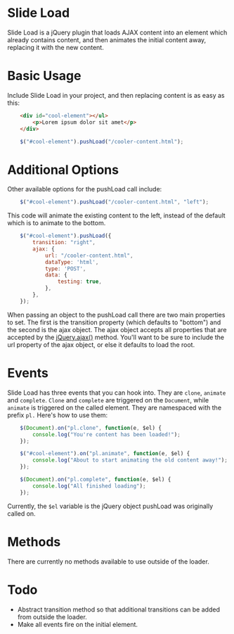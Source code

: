 
<h1 id="basic-usage" class="page-header">Slide Load</h1>
Slide Load is a jQuery plugin that loads AJAX content into an element which already contains content, and then animates the initial content away, replacing it with the new content.

<!-- ## Basic Usage -->
<h1 id="basic-usage" class="page-header">Basic Usage</h1>
Include Slide Load in your project, and then replacing content is as easy as this:

```html
	<div id="cool-element"></ul>
	    <p>Lorem ipsum dolor sit amet</p>
	</div>
```

```js
	$("#cool-element").pushLoad("/cooler-content.html");
```

<!-- ## Additional Options -->
<h1 id="additional-options" class="page-header">Additional Options</h1>

Other available options for the pushLoad call include:

```js
	$("#cool-element").pushLoad("/cooler-content.html", "left");
```
This code will animate the existing content to the left, instead of the default which is to animate to the bottom.

```js
	$("#cool-element").pushLoad({
	    transition: "right",
		ajax: {
			url: "/cooler-content.html",
			dataType: 'html',
			type: 'POST',
			data: {
	            testing: true,
			},
		},
	});
```
When passing an object to the pushLoad call there are two main properties to set.  The first is the transition property (which defaults to "bottom") and the second is the ajax object.  The ajax object accepts all properties that are accepted by the [jQuery.ajax()](https://api.jquery.com/jQuery.ajax/) method.  You'll want to be sure to include the url property of the ajax object, or else it defaults to load the root.

<!-- ##Events -->
<h1 id="events" class="page-header">Events</h1>

Slide Load has three events that you can hook into.  They are `clone`, `animate` and  `complete`.  `Clone` and `complete` are triggered on the `Document`, while `animate` is triggered on the called element. They are namespaced with the prefix `pl.` Here's how to use them:

```js
	$(Document).on("pl.clone", function(e, $el) {
		console.log("You're content has been loaded!");
	});
```

```js
	$("#cool-element").on("pl.animate", function(e, $el) {
	    console.log("About to start animating the old content away!");
	});
```

```js
	$(Document).on("pl.complete", function(e, $el) {
	    console.log("All finished loading");
	});
```

Currently, the `$el` variable is the jQuery object pushLoad was originally called on.

<!-- ##Methods -->
<h1 id="methods" class="page-header">Methods</h1>

There are currently no methods available to use outside of the loader.

<!-- ##Todo -->
<h1 id="todo" class="page-header">Todo</h1>

* Abstract transition method so that additional transitions can be added from outside the loader.
* Make all events fire on the initial element.

